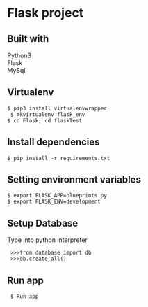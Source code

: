 <h1>Flask project</h1>
<h2>Built with</h2>

Python3\
Flask\
MySql



<h2>Virtualenv</h2>

<code>$ pip3 install virtualenvwrapper</code>\
<code> $ mkvirtualenv flask_env</code>\
<code>$ cd Flask; cd flaskTest</code>

<h2>Install dependencies</h2>

<code>$ pip install -r requirements.txt</code>

<h2>Setting environment variables</h2>

<code>$ export FLASK_APP=blueprints.py</code>\
<code>$ export FLASK_ENV=development</code>


<h2>Setup Database</h2>
Type into python interpreter

<code> >>>from database import db</code>\
<code> >>>db.create_all()</code>

<h2>Run app</h2>
<code> $ Run app</code>



